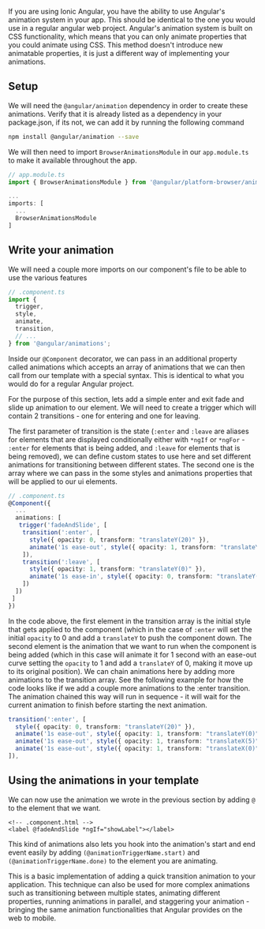 If you are using Ionic Angular, you have the ability to use Angular's animation system in your app. This should be identical to the one you would use in a regular angular web project. Angular's animation system is built on CSS functionality, which means that you can only animate properties that you could animate using CSS. This method doesn't introduce new animatable properties, it is just a different way of implementing your animations.

## Setup

We will need the `@angular/animation` dependency in order to create these animations. Verify that it is already listed as a dependency in your package.json, if its not, we can add it by running the following command

```bash
npm install @angular/animation --save
```

We will then need to import `BrowserAnimationsModule` in our `app.module.ts` to make it available throughout the app.

```ts
// app.module.ts
import { BrowserAnimationsModule } from '@angular/platform-browser/animations';

...
imports: [
  ...
  BrowserAnimationsModule
]
```

## Write your animation

We will need a couple more imports on our component's file to be able to use the various features

```ts
// .component.ts
import {
  trigger,
  style,
  animate,
  transition,
  // ...
} from '@angular/animations';
```

Inside our `@Component` decorator, we can pass in an additional property called animations which accepts an array of animations that we can then call from our template with a special syntax. This is identical to what you would do for a regular Angular project.

For the purpose of this section, lets add a simple enter and exit fade and slide up animation to our element. We will need to create a trigger which will contain 2 transitions - one for entering and one for leaving.

The first parameter of transition is the state (`:enter` and `:leave` are aliases for elements that are displayed conditionally either with `*ngIf` or `*ngFor` - `:enter` for elements that is being added, and `:leave` for elements that is being removed), we can define custom states to use here and set different animations for transitioning between different states. The second one is the array where we can pass in the some styles and animations properties that will be applied to our ui elements.

```ts
// .component.ts
@Component({
  ...
  animations: [
   trigger('fadeAndSlide', [
    transition(':enter', [
      style({ opacity: 0, transform: "translateY(20)" }),
      animate('1s ease-out', style({ opacity: 1, transform: "translateY(0)" }))
    ]),
    transition(':leave', [
      style({ opacity: 1, transform: "translateY(0)" }),
      animate('1s ease-in', style({ opacity: 0, transform: "translateY(20)" }))
    ])
  ])
 ]
})
```

In the code above, the first element in the transition array is the initial style that gets applied to the component (which in the case of `:enter` will set the initial `opacity` to 0 and add a `translateY` to push the component down. The second element is the animation that we want to run when the component is being added (which in this case will animate it for 1 second with an ease-out curve setting the `opacity` to 1 and add a `translateY` of 0, making it move up to its original position). We can chain animations here by adding more animations to the transition array. See the following example for how the code looks like if we add a couple more animations to the :enter transition. The animation chained this way will run in sequence - it will wait for the current animation to finish before starting the next animation.

```ts
transition(':enter', [
  style({ opacity: 0, transform: "translateY(20)" }),
  animate('1s ease-out', style({ opacity: 1, transform: "translateY(0)" })),
  animate('1s ease-out', style({ opacity: 1, transform: "translateX(5)" })),
  animate('1s ease-out', style({ opacity: 1, transform: "translateX(0)" }))
]),
```

## Using the animations in your template

We can now use the animation we wrote in the previous section by adding `@` to the element that we want.

```markup
<!-- .component.html -->
<label @fadeAndSlide *ngIf="showLabel"></label>
```

This kind of animations also lets you hook into the animation's start and end event easily by adding `(@animationTriggerName.start)` and `(@animationTriggerName.done)` to the element you are animating.

This is a basic implementation of adding a quick transition animation to your application. This technique can also be used for more complex animations such as transitioning between multiple states, animating different properties, running animations in parallel, and staggering your animation - bringing the same animation functionalities that Angular provides on the web to mobile.

